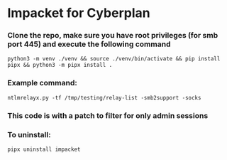 # Impacket for Cyberplan

### Clone the repo, make sure you have root privileges (for smb port 445) and execute the following command 
```python3 -m venv ./venv && source ./venv/bin/activate && pip install pipx && python3 -m pipx install .```

### Example command: 
```ntlmrelayx.py -tf /tmp/testing/relay-list -smb2support -socks```

### This code is with a patch to filter for only admin sessions

### To uninstall:
```pipx uninstall impacket```